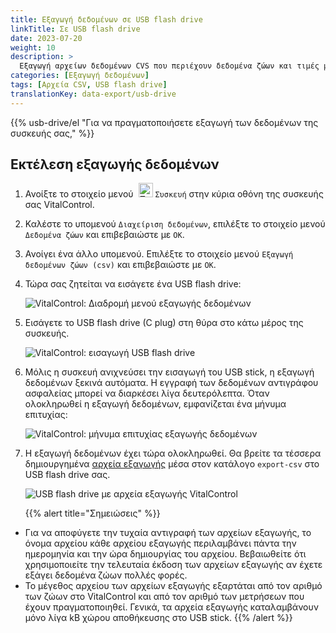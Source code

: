 ```yaml
---
title: Εξαγωγή δεδομένων σε USB flash drive
linkTitle: Σε USB flash drive
date: 2023-07-20
weight: 10
description: >
  Εξαγωγή αρχείων δεδομένων CVS που περιέχουν δεδομένα ζώων και τιμές μετρήσεων αποθηκευμένα στη συσκευή VitalControl σε USB flash drive.
categories: [Εξαγωγή δεδομένων]
tags: [Αρχεία CSV, USB flash drive]
translationKey: data-export/usb-drive
---
```

{{% usb-drive/el "Για να πραγματοποιήσετε εξαγωγή των δεδομένων της συσκευής σας," %}}

## Εκτέλεση εξαγωγής δεδομένων

1. Ανοίξτε το στοιχείο μενού &nbsp;<img src="/icons/device.svg" width="23" align="bottom" alt="Συσκευή" /> `Συσκευή` στην κύρια οθόνη της συσκευής σας VitalControl.

2. Καλέστε το υπομενού `Διαχείριση δεδομένων`, επιλέξτε το στοιχείο μενού `Δεδομένα ζώων` και επιβεβαιώστε με `OK`.

3. Ανοίγει ένα άλλο υπομενού. Επιλέξτε το στοιχείο μενού `Εξαγωγή δεδομένων ζώων (csv)` και επιβεβαιώστε με `OK`.

4. Τώρα σας ζητείται να εισάγετε ένα USB flash drive:

   ![VitalControl: Διαδρομή μενού εξαγωγής δεδομένων](../images/data-export.png "Κλήση εξαγωγής δεδομένων")

5. Εισάγετε το USB flash drive (C plug) στη θύρα στο κάτω μέρος της συσκευής.

   ![VitalControl: εισαγωγή USB flash drive](/images/firmware/update/plug-in-dual-usb-stick.svg "Εισαγωγή USB flash drive")

6. Μόλις η συσκευή ανιχνεύσει την εισαγωγή του USB stick, η εξαγωγή δεδομένων ξεκινά αυτόματα. Η εγγραφή των δεδομένων αντιγράφου ασφαλείας μπορεί να διαρκέσει λίγα δευτερόλεπτα. Όταν ολοκληρωθεί η εξαγωγή δεδομένων, εμφανίζεται ένα μήνυμα επιτυχίας:

   ![VitalControl: μήνυμα επιτυχίας εξαγωγής δεδομένων](../images/success-data-export.png "Επιτυχία εξαγωγής δεδομένων")

7. Η εξαγωγή δεδομένων έχει τώρα ολοκληρωθεί. Θα βρείτε τα τέσσερα δημιουργημένα [αρχεία εξαγωγής](../export-files/) μέσα στον κατάλογο `export-csv` στο USB flash drive σας.

   ![USB flash drive με αρχεία εξαγωγής VitalControl](../images/export-files.png "Αρχεία εξαγωγής σε USB flash drive")

   {{% alert title="Σημειώσεις" %}}
  - Για να αποφύγετε την τυχαία αντιγραφή των αρχείων εξαγωγής, το όνομα αρχείου κάθε αρχείου εξαγωγής περιλαμβάνει πάντα την ημερομηνία και την ώρα δημιουργίας του αρχείου. Βεβαιωθείτε ότι χρησιμοποιείτε την τελευταία έκδοση των αρχείων εξαγωγής αν έχετε εξάγει δεδομένα ζώων πολλές φορές.
  - Το μέγεθος αρχείου των αρχείων εξαγωγής εξαρτάται από τον αριθμό των ζώων στο VitalControl και από τον αριθμό των μετρήσεων που έχουν πραγματοποιηθεί. Γενικά, τα αρχεία εξαγωγής καταλαμβάνουν μόνο λίγα kB χώρου αποθήκευσης στο USB stick.
   {{% /alert %}}
